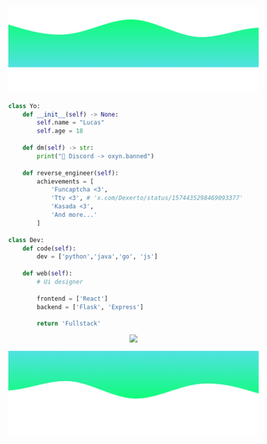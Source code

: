 ![image1](https://raw.githubusercontent.com/OxynDev/OxynDev/main/wave%20(1).png)
```python
class Yo:
    def __init__(self) -> None:
        self.name = "Lucas"
        self.age = 18

    def dm(self) -> str:
        print("👋 Discord -> oxyn.banned")

    def reverse_engineer(self):
        achievements = [
            'Funcaptcha <3',
            'Ttv <3', # 'x.com/Dexerto/status/1574435298469093377'
            'Kasada <3',
            'And more...'
        ]

class Dev:
    def code(self):
        dev = ['python','java','go', 'js']
    
    def web(self):
        # Ui designer

        frontend = ['React']
        backend = ['Flask', 'Express']

        return 'Fullstack'
```
<p align="center"> <img src="https://github-readme-stats.vercel.app/api?username=OxynDev&theme=tokyonight&show_icons=true&card_width=1100"> </p>

![image2](https://raw.githubusercontent.com/OxynDev/OxynDev/main/wave.png)
